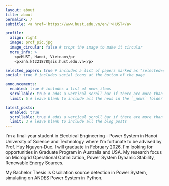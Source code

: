 ```yaml
---
layout: about
title: about
permalink: /
subtitle: <a href='https://www.hust.edu.vn/en/'>HUST</a>

profile:
  align: right
  image: prof_pic.jpg
  image_circular: false # crops the image to make it circular
  more_info: >
    <p>HUST, Hanoi, Vietnam</p>
    <p>anh.kt221878@sis.hust.edu.vn</p>

selected_papers: true # includes a list of papers marked as "selected={true}"
social: true # includes social icons at the bottom of the page

announcements:
  enabled: true # includes a list of news items
  scrollable: true # adds a vertical scroll bar if there are more than 3 news items
  limit: 5 # leave blank to include all the news in the `_news` folder

latest_posts:
  enabled: true
  scrollable: true # adds a vertical scroll bar if there are more than 3 new posts items
  limit: 3 # leave blank to include all the blog posts
---
```


I'm a final-year student in Electrical Engineering - Power System in Hanoi University of Science and Technology where I'm fortunate to be advised by Prof. Huy Nguyen-Duc. I will graduate in February 2026. I'm looking for opportunities in Graduate Program in Australia and USA. My research focus on Microgrid Operational Optimization, Power System Dynamic Stability, Renewable Energy Sources. 

My Bachelor Thesis is Oscillation source detection in Power System, simulating on ANDES Power System in Python.

